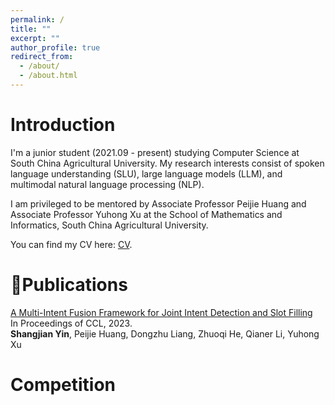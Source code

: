 ```yaml
---
permalink: /
title: ""
excerpt: ""
author_profile: true
redirect_from: 
  - /about/
  - /about.html
---
```


# Introduction
I'm a junior student (2021.09 - present) studying Computer Science at South China Agricultural University. My research interests consist of spoken language understanding (SLU), large language models (LLM), and multimodal natural language processing (NLP).

I am privileged to be mentored by Associate Professor Peijie Huang and Associate Professor Yuhong Xu at the School of Mathematics and Informatics, South China Agricultural University.

You can find my CV here: [CV](../files/cv.pdf).

 # 📝Publications

[A Multi-Intent Fusion Framework for Joint Intent Detection and Slot Filling](https://aclanthology.org/2023.ccl-1.5.pdf) <br>
In Proceedings of CCL, 2023. <br>
**Shangjian Yin**, Peijie Huang, Dongzhu Liang, Zhuoqi He, Qianer Li, Yuhong Xu <br>


# Competition
